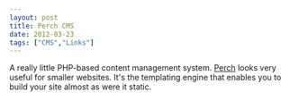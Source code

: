 ```yaml
---
layout: post
title: Perch CMS
date: 2012-03-23
tags: ["CMS","Links"]
---
```


A really little PHP-based content management system. [Perch](http://grabaperch.com/) looks very useful for smaller websites. It's the templating engine that enables you to build your site almost as were it static.